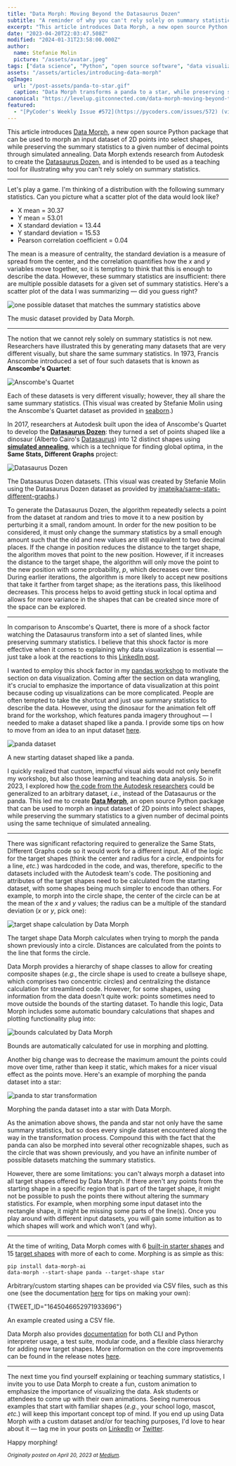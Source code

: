 ```yaml
---
title: "Data Morph: Moving Beyond the Datasaurus Dozen"
subtitle: "A reminder of why you can't rely solely on summary statistics."
excerpt: "This article introduces Data Morph, a new open source Python package that can be used to morph an input dataset of 2D points into select shapes, while preserving the summary statistics to a given number of decimal points through simulated annealing."
date: "2023-04-20T22:03:47.508Z"
modified: "2024-01-31T23:58:00.000Z"
author:
  name: Stefanie Molin
  picture: "/assets/avatar.jpeg"
tags: ["data science", "Python", "open source software", "data visualization"]
assets: "/assets/articles/introducing-data-morph"
ogImage:
  url: "/post-assets/panda-to-star.gif"
  caption: "Data Morph transforms a panda to a star, while preserving summary statistics."
canonical: "https://levelup.gitconnected.com/data-morph-moving-beyond-the-datasaurus-dozen-156927b20f8c"
featured:
  - "[PyCoder's Weekly Issue #572](https://pycoders.com/issues/572) (via mention of the [stefmolin/data-morph](https://github.com/stefmolin/data-morph) repository)"
---
```


This article introduces [Data Morph](https://github.com/stefmolin/data-morph), a new open source Python package that can be used to morph an input dataset of 2D points into select shapes, while preserving the summary statistics to a given number of decimal points through simulated annealing. Data Morph extends research from Autodesk to create the [Datasaurus Dozen](https://damassets.autodesk.net/content/dam/autodesk/research/publications-assets/pdf/same-stats-different-graphs.pdf), and is intended to be used as a teaching tool for illustrating why you can't rely solely on summary statistics.

---

Let's play a game. I'm thinking of a distribution with the following summary statistics. Can you picture what a scatter plot of the data would look like?

- X mean = 30.37
- Y mean = 53.01
- X standard deviation = 13.44
- Y standard deviation = 15.53
- Pearson correlation coefficient = 0.04

The mean is a measure of centrality, the standard deviation is a measure of spread from the center, and the correlation quantifies how the *x* and *y* variables move together, so it is tempting to think that this is enough to describe the data. However, these summary statistics are insufficient: there are multiple possible datasets for a given set of summary statistics. Here's a scatter plot of the data I was summarizing — did you guess right?

![one possible dataset that matches the summary statistics above](/post-assets/music-dataset.png)

<figcaption>

The music dataset provided by Data Morph.

</figcaption>

---

The notion that we cannot rely solely on summary statistics is not new. Researchers have illustrated this by generating many datasets that are very different visually, but share the same summary statistics. In 1973, Francis Anscombe introduced a set of four such datasets that is known as **Anscombe's Quartet**:

![Anscombe's Quartet](/post-assets/anscombes-quartet.png)

<figcaption>

Each of these datasets is very different visually; however, they all share the same summary statistics. (This visual was created by Stefanie Molin using the Anscombe's Quartet dataset as provided in [seaborn](https://github.com/mwaskom/seaborn).)

</figcaption>

In 2017, researchers at Autodesk built upon the idea of Anscombe's Quartet to develop the [**Datasaurus Dozen**](https://damassets.autodesk.net/content/dam/autodesk/research/publications-assets/pdf/same-stats-different-graphs.pdf): they turned a set of points shaped like a dinosaur (Alberto Cairo's [Datasaurus](http://www.thefunctionalart.com/2016/08/download-datasaurus-never-trust-summary.html)) into 12 distinct shapes using [**simulated annealing**](https://machinelearningmastery.com/simulated-annealing-from-scratch-in-python/), which is a technique for finding global optima, in the **Same Stats, Different Graphs** project:

![Datasaurus Dozen](/post-assets/datasaurus-dozen.png)

<figcaption>

The Datasaurus Dozen datasets. (This visual was created by Stefanie Molin using the Datasaurus Dozen dataset as provided by [jmatejka/same-stats-different-graphs](https://github.com/jmatejka/same-stats-different-graphs).)

</figcaption>

To generate the Datasaurus Dozen, the algorithm repeatedly selects a point from the dataset at random and tries to move it to a new position by perturbing it a small, random amount. In order for the new position to be considered, it must only change the summary statistics by a small enough amount such that the old and new values are still equivalent to two decimal places. If the change in position reduces the distance to the target shape, the algorithm moves that point to the new position. However, if it increases the distance to the target shape, the algorithm will only move the point to the new position with some probability, *p*, which decreases over time. During earlier iterations, the algorithm is more likely to accept new positions that take it farther from target shape; as the iterations pass, this likelihood decreases. This process helps to avoid getting stuck in local optima and allows for more variance in the shapes that can be created since more of the space can be explored.

---

In comparison to Anscombe's Quartet, there is more of a shock factor watching the Datasaurus transform into a set of slanted lines, while preserving summary statistics. I believe that this shock factor is more effective when it comes to explaining why data visualization is essential — just take a look at the reactions to this [LinkedIn post](https://www.linkedin.com/posts/stefanie-molin_datascience-python-statistics-activity-7050814610899099648-kTra/).

I wanted to employ this shock factor in my [pandas workshop](https://github.com/stefmolin/pandas-workshop) to motivate the section on data visualization. Coming after the section on data wrangling, it's crucial to emphasize the importance of data visualization at this point because coding up visualizations can be more complicated. People are often tempted to take the shortcut and just use summary statistics to describe the data. However, using the dinosaur for the animation felt off brand for the workshop, which features panda imagery throughout — I needed to make a dataset shaped like a panda. I provide some tips on how to move from an idea to an input dataset [here](https://stefmolin.github.io/data-morph/dev/custom_datasets.html).

![panda dataset](/post-assets/panda-dataset.png)

<figcaption>

A new starting dataset shaped like a panda.

</figcaption>

I quickly realized that custom, impactful visual aids would not only benefit my workshop, but also those learning and teaching data analysis. So in 2023, I explored how [the code from the Autodesk researchers](https://github.com/jmatejka/same-stats-different-graphs) could be generalized to an arbitrary dataset, *i.e.*, instead of the Datasaurus or the panda. This led me to create [**Data Morph**](http://stefmolin.github.io/data-morph/), an open source Python package that can be used to morph an input dataset of 2D points into select shapes, while preserving the summary statistics to a given number of decimal points using the same technique of simulated annealing.

---

There was significant refactoring required to generalize the Same Stats, Different Graphs code so it would work for a different input. All of the logic for the target shapes (think the center and radius for a circle, endpoints for a line, *etc.*) was hardcoded in the code, and was, therefore, specific to the datasets included with the Autodesk team's code. The positioning and attributes of the target shapes need to be calculated from the starting dataset, with some shapes being much simpler to encode than others. For example, to morph into the circle shape, the center of the circle can be at the mean of the *x* and *y* values; the radius can be a multiple of the standard deviation (*x* or *y*, pick one):

![target shape calculation by Data Morph](/post-assets/shape-calculation.png)

<figcaption>

The target shape Data Morph calculates when trying to morph the panda shown previously into a circle. Distances are calculated from the points to the line that forms the circle.

</figcaption>

Data Morph provides a hierarchy of shape classes to allow for creating composite shapes (*e.g.*, the circle shape is used to create a bullseye shape, which comprises two concentric circles) and centralizing the distance calculation for streamlined code. However, for some shapes, using information from the data doesn't quite work: points sometimes need to move outside the bounds of the starting dataset. To handle this logic, Data Morph includes some automatic boundary calculations that shapes and plotting functionality plug into:

![bounds calculated by Data Morph](/post-assets/bounds-calculation.png)

<figcaption>

Bounds are automatically calculated for use in morphing and plotting.

</figcaption>

Another big change was to decrease the maximum amount the points could move over time, rather than keep it static, which makes for a nicer visual effect as the points move. Here's an example of morphing the panda dataset into a star:

![panda to star transformation](/post-assets/panda-to-star.gif)

<figcaption>

Morphing the panda dataset into a star with Data Morph.

</figcaption>

As the animation above shows, the panda and star not only have the same summary statistics, but so does every single dataset encountered along the way in the transformation process. Compound this with the fact that the panda can also be morphed into several other recognizable shapes, such as the circle that was shown previously, and you have an infinite number of possible datasets matching the summary statistics.

However, there are some limitations: you can't always morph a dataset into all target shapes offered by Data Morph. If there aren't any points from the starting shape in a specific region that is part of the target shape, it might not be possible to push the points there without altering the summary statistics. For example, when morphing some input dataset into the rectangle shape, it might be missing some parts of the line(s). Once you play around with different input datasets, you will gain some intuition as to which shapes will work and which won't (and why).

---

At the time of writing, Data Morph comes with 6 [built-in starter shapes](https://stefmolin.github.io/data-morph/stable/api/data_morph.data.loader.html#data_morph.data.loader.DataLoader) and 15 [target shapes](https://stefmolin.github.io/data-morph/stable/api/data_morph.shapes.factory.html#data_morph.shapes.factory.ShapeFactory) with more of each to come. Morphing is as simple as this:

```bash[class="command-line"][data-prompt="$"]
pip install data-morph-ai
data-morph --start-shape panda --target-shape star
```

Arbitrary/custom starting shapes can be provided via CSV files, such as this one (see the documentation [here](https://stefmolin.github.io/data-morph/dev/custom_datasets.html) for tips on making your own):

{TWEET_ID="1645046652971933696"}

<figcaption>

An example created using a CSV file.

</figcaption>

Data Morph also provides [documentation](https://stefmolin.github.io/data-morph/stable/index.html) for both CLI and Python interpreter usage, a test suite, modular code, and a flexible class hierarchy for adding new target shapes. More information on the core improvements can be found in the release notes [here](https://stefmolin.github.io/data-morph/stable/release_notes.html#april-1-2023).

---

The next time you find yourself explaining or teaching summary statistics, I invite you to use Data Morph to create a fun, custom animation to emphasize the importance of visualizing the data. Ask students or attendees to come up with their own animations. Seeing numerous examples that start with familiar shapes (*e.g.*, your school logo, mascot, *etc.*) will keep this important concept top of mind. If you end up using Data Morph with a custom dataset and/or for teaching purposes, I'd love to hear about it — tag me in your posts on [LinkedIn](https://www.linkedin.com/in/stefanie-molin/) or [Twitter](https://twitter.com/StefanieMolin).

Happy morphing!

<small><em>Originally posted on April 20, 2023 at [Medium](https://levelup.gitconnected.com/data-morph-moving-beyond-the-datasaurus-dozen-156927b20f8c).</em></small>
